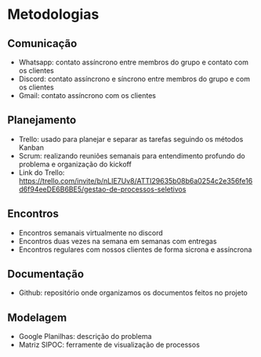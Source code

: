 # Metodologias 

## Comunicação
- Whatsapp: contato assíncrono entre membros do grupo e contato com os clientes
- Discord: contato assíncrono e síncrono entre membros do grupo e com os clientes
- Gmail: contato assíncrono com os clientes

## Planejamento
  - Trello: usado para planejar e separar as tarefas seguindo os métodos Kanban
  - Scrum: realizando reuniões semanais para entendimento profundo do problema e organização do kickoff
  - Link do Trello: https://trello.com/invite/b/nLIE7Uv8/ATTI29635b08b6a0254c2e356fe16d6f94eeDE6B6BE5/gestao-de-processos-seletivos

## Encontros
   - Encontros semanais virtualmente no discord
   - Encontros duas vezes na semana em semanas com entregas
   - Encontros regulares com nossos clientes de forma sicrona e assíncrona 

## Documentação
  - Github: repositório onde organizamos os documentos feitos no projeto

## Modelagem
  - Google Planilhas: descrição do problema
  - Matriz SIPOC: ferramente de visualização de processos
